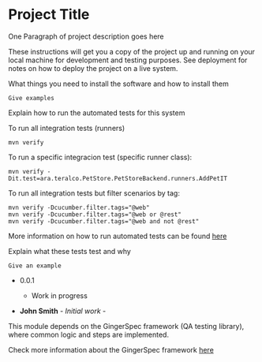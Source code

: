 
# Project Title

One Paragraph of project description goes here



These instructions will get you a copy of the project up and running on your local machine for development and testing purposes. See deployment for notes on how to deploy the project on a live system.



What things you need to install the software and how to install them

```
Give examples
```



Explain how to run the automated tests for this system

To run all integration tests (runners)
```
mvn verify
```

To run a specific integracion test (specific runner class):
```
mvn verify -Dit.test=ara.teralco.PetStore.PetStoreBackend.runners.AddPetIT
```

To run all integration tests but filter scenarios by tag:
```
mvn verify -Dcucumber.filter.tags="@web"
mvn verify -Dcucumber.filter.tags="@web or @rest"
mvn verify -Dcucumber.filter.tags="@web and not @rest"
```
  
More information on how to run automated tests can be found [here](https://github.com/veepee-oss/gingerspec/wiki/Running-your-tests)



Explain what these tests test and why

```
Give an example
```



* 0.0.1
    * Work in progress
    


* **John Smith** - *Initial work* -

  
  
This module depends on the GingerSpec framework (QA testing library), where common logic and steps are implemented. 
  
Check more information about the GingerSpec framework [here](https://github.com/veepee-oss/gingerspec/wiki)  